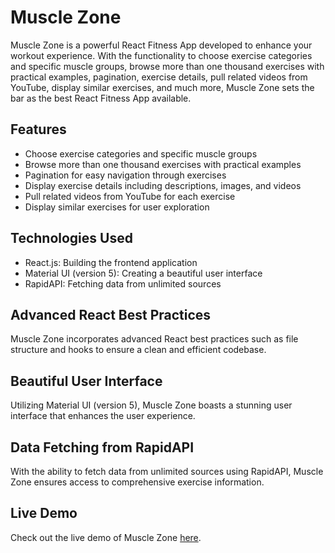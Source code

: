 # Muscle Zone

Muscle Zone is a powerful React Fitness App developed to enhance your workout experience. With the functionality to choose exercise categories and specific muscle groups, browse more than one thousand exercises with practical examples, pagination, exercise details, pull related videos from YouTube, display similar exercises, and much more, Muscle Zone sets the bar as the best React Fitness App available.

## Features

- Choose exercise categories and specific muscle groups
- Browse more than one thousand exercises with practical examples
- Pagination for easy navigation through exercises
- Display exercise details including descriptions, images, and videos
- Pull related videos from YouTube for each exercise
- Display similar exercises for user exploration

## Technologies Used

- React.js: Building the frontend application
- Material UI (version 5): Creating a beautiful user interface
- RapidAPI: Fetching data from unlimited sources

## Advanced React Best Practices

Muscle Zone incorporates advanced React best practices such as file structure and hooks to ensure a clean and efficient codebase.

## Beautiful User Interface

Utilizing Material UI (version 5), Muscle Zone boasts a stunning user interface that enhances the user experience.

## Data Fetching from RapidAPI

With the ability to fetch data from unlimited sources using RapidAPI, Muscle Zone ensures access to comprehensive exercise information.

## Live Demo

Check out the live demo of Muscle Zone [here](https://muscle-zone.onrender.com/).

